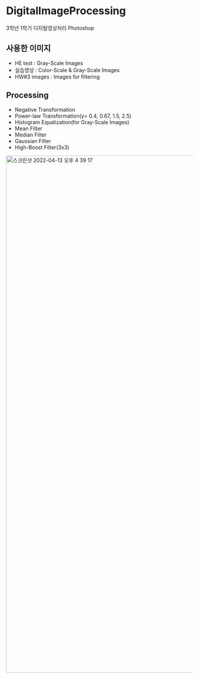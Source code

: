 # DigitalImageProcessing
3학년 1학기 디지털영상처리 Photoshop

## 사용한 이미지
- HE test : Gray-Scale Images
- 실습영상 : Color-Scale & Gray-Scale Images
- HW#3 images : Images for filtering

## Processing
- Negative Transformation
- Power-law Transformation(γ= 0.4, 0.67, 1.5, 2.5)
- Histogram Equalization(for Gray-Scale Images)
- Mean Filter
- Median Filter
- Gaussian Filter
- High-Boost Filter(3x3)

<img width="1400" alt="스크린샷 2022-04-13 오후 4 39 17" src="https://user-images.githubusercontent.com/82302700/163125072-820701db-27d0-4419-be5b-82c8d9e4baaa.png">


